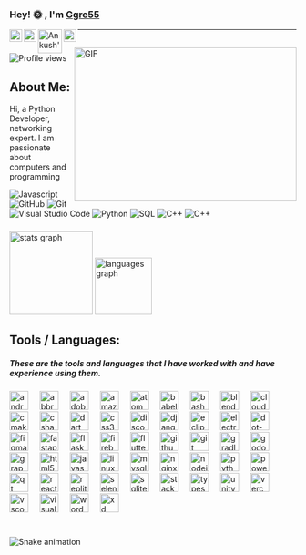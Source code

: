 ### Hey! 🌞 , I'm <a href="https://linktr.ee/Ggre55">Ggre55 </a> 

<a href="https://twitter.com/anproghub">
  <img align="left" alt="Ankush's Twitter | Twitter" width="22px" src="https://www.iconsdb.com/icons/preview/white/twitter-xxl.png" />
</a>
<a href="https://www.linkedin.com/in/ankushchauhan14">
  <img align="left" alt="Ankush's Linkedin" width="22px" src="https://www.iconsdb.com/icons/preview/white/linkedin-3-xxl.png" />
</a>
<a href="https://dsc.gg/cryptokaro">
  <img align="left" alt="Ankush's Gitlab" width="42px" src="https://user-images.githubusercontent.com/67872399/172011937-2089d709-3b96-485c-8b97-201522f8664c.png" />
</a>
  <a href="mailto:ac.ankushchauhan.2006@gmail.com">
  <img align="left" alt="Ankush's Email" width="22px" src="https://www.iconsdb.com/icons/preview/white/email-xxl.png" />
</a>

<hr />
  
  <br/>
<img align="right" alt="GIF" src="https://media.giphy.com/media/2IudUHdI075HL02Pkk/giphy.gif?raw=true" width="390" height="270" />
<img src="https://komarev.com/ghpvc/?username=Ggre55&label=Profile%20views&color=70a5fd&style=flat" alt="Profile views" />

## About Me:

Hi, a Python Developer, networking expert. I am passionate about computers and programming                                    

![Javascript](https://img.shields.io/badge/-Javascript-05122A?style=flat&logo=javascript)
![GitHub](https://img.shields.io/badge/-GitHub-05122A?style=flat&logo=github)
![Git](https://img.shields.io/badge/-Git-05122A?style=flat&logo=git)
![Visual Studio Code](https://img.shields.io/badge/-Visual%20Studio%20Code-05122A?style=flat&logo=visual-studio-code&logoColor=007ACC)
![Python](https://img.shields.io/badge/-Python-05122A?style=flat&logo=python)
![SQL](https://img.shields.io/badge/-SQL-05122A?style=flat&logo=mysql)
![C++](https://img.shields.io/badge/-C++-05122A?style=flat&logo=c%2B%2B)
![C++](https://img.shields.io/badge/-AWS-05122A?style=flat&logo=aws)

###

<div align="left">
  <img src="https://github-readme-stats.vercel.app/api?username=Ggre55&hide_title=true&hide_rank=true&show_icons=true&include_all_commits=true&count_private=true&disable_animations=false&theme=darcula&locale=en&hide_border=false" height="146" alt="stats graph"  />
  <img src="https://github-readme-stats.vercel.app/api/top-langs?username=Ggre55&locale=en&hide_title=false&layout=compact&card_width=320&langs_count=5&theme=dark&hide_border=false" height="100" alt="languages graph"  />
</div>


## Tools / Languages:

<h5 align="left">These are the tools and languages that I have worked with and have experience using them.</h5>

###

<div align="left">
  <img src="https://skillicons.dev/icons?i=androidstudio" height="33" alt="androidstudio logo"  />
  <img width="12" />
  <img src="https://skillicons.dev/icons?i=bots" height="33" alt="abbrobotstudio logo"  />
  <img width="12" />
  <img src="https://skillicons.dev/icons?i=ps" height="33" alt="adobephotoshop logo"  />
  <img width="12" />
  <img src="https://skillicons.dev/icons?i=aws" height="33" alt="amazonwebservices logo"  />
  <img width="12" />
  <img src="https://skillicons.dev/icons?i=atom" height="33" alt="atom logo"  />
  <img width="12" />
  <img src="https://skillicons.dev/icons?i=babel" height="33" alt="babel logo"  />
  <img width="12" />
  <img src="https://skillicons.dev/icons?i=bash" height="33" alt="bash logo"  />
  <img width="12" />
  <img src="https://skillicons.dev/icons?i=blender" height="33" alt="blender logo"  />
  <img width="12" />
  <img src="https://skillicons.dev/icons?i=cloudflare" height="33" alt="cloudflare logo"  />
  <img width="12" />
  <img src="https://skillicons.dev/icons?i=cmake" height="33" alt="cmake logo"  />
  <img width="12" />
  <img src="https://skillicons.dev/icons?i=cs" height="33" alt="csharp logo"  />
  <img width="12" />
  <img src="https://skillicons.dev/icons?i=dart" height="33" alt="dart logo"  />
  <img width="12" />
  <img src="https://skillicons.dev/icons?i=css" height="33" alt="css3 logo"  />
  <img width="12" />
  <img src="https://skillicons.dev/icons?i=discord" height="33" alt="discord logo"  />
  <img width="12" />
  <img src="https://skillicons.dev/icons?i=django" height="33" alt="django logo"  />
  <img width="12" />
  <img src="https://skillicons.dev/icons?i=eclipse" height="33" alt="eclipseide logo"  />
  <img width="12" />
  <img src="https://skillicons.dev/icons?i=electron" height="33" alt="electron logo"  />
  <img width="12" />
  <img src="https://skillicons.dev/icons?i=dotnet" height="33" alt="dot-net logo"  />
  <img width="12" />
  <img src="https://skillicons.dev/icons?i=figma" height="33" alt="figma logo"  />
  <img width="12" />
  <img src="https://skillicons.dev/icons?i=fastapi" height="33" alt="fastapi logo"  />
  <img width="12" />
  <img src="https://skillicons.dev/icons?i=flask" height="33" alt="flask logo"  />
  <img width="12" />
  <img src="https://skillicons.dev/icons?i=firebase" height="33" alt="firebase logo"  />
  <img width="12" />
  <img src="https://skillicons.dev/icons?i=flutter" height="33" alt="flutter logo"  />
  <img width="12" />
  <img src="https://skillicons.dev/icons?i=github" height="33" alt="github logo"  />
  <img width="12" />
  <img src="https://skillicons.dev/icons?i=git" height="33" alt="git logo"  />
  <img width="12" />
  <img src="https://skillicons.dev/icons?i=gradle" height="33" alt="gradle logo"  />
  <img width="12" />
  <img src="https://skillicons.dev/icons?i=godot" height="33" alt="godot logo"  />
  <img width="12" />
  <img src="https://skillicons.dev/icons?i=graphql" height="33" alt="graphql logo"  />
  <img width="12" />
  <img src="https://skillicons.dev/icons?i=html" height="33" alt="html5 logo"  />
  <img width="12" />
  <img src="https://skillicons.dev/icons?i=js" height="33" alt="javascript logo"  />
  <img width="12" />
  <img src="https://skillicons.dev/icons?i=linux" height="33" alt="linux logo"  />
  <img width="12" />
  <img src="https://skillicons.dev/icons?i=mysql" height="33" alt="mysql logo"  />
  <img width="12" />
  <img src="https://skillicons.dev/icons?i=nginx" height="33" alt="nginx logo"  />
  <img width="12" />
  <img src="https://skillicons.dev/icons?i=nodejs" height="33" alt="nodejs logo"  />
  <img width="12" />
  <img src="https://skillicons.dev/icons?i=py" height="33" alt="python logo"  />
  <img width="12" />
  <img src="https://skillicons.dev/icons?i=powershell" height="33" alt="powershell logo"  />
  <img width="12" />
  <img src="https://skillicons.dev/icons?i=qt" height="33" alt="qt logo"  />
  <img width="12" />
  <img src="https://skillicons.dev/icons?i=react" height="33" alt="react logo"  />
  <img width="12" />
  <img src="https://skillicons.dev/icons?i=replit" height="33" alt="replit logo"  />
  <img width="12" />
  <img src="https://skillicons.dev/icons?i=selenium" height="33" alt="selenium logo"  />
  <img width="12" />
  <img src="https://skillicons.dev/icons?i=sqlite" height="33" alt="sqlite logo"  />
  <img width="12" />
  <img src="https://skillicons.dev/icons?i=stackoverflow" height="33" alt="stackoverflow logo"  />
  <img width="12" />
  <img src="https://skillicons.dev/icons?i=ts" height="33" alt="typescript logo"  />
  <img width="12" />
  <img src="https://skillicons.dev/icons?i=unity" height="33" alt="unity logo"  />
  <img width="12" />
  <img src="https://skillicons.dev/icons?i=vercel" height="33" alt="vercel logo"  />
  <img width="12" />
  <img src="https://skillicons.dev/icons?i=vscode" height="33" alt="vscode logo"  />
  <img width="12" />
  <img src="https://skillicons.dev/icons?i=visualstudio" height="33" alt="visualstudio logo"  />
  <img width="12" />
  <img src="https://skillicons.dev/icons?i=wordpress" height="33" alt="wordpress logo"  />
  <img width="12" />
  <img src="https://skillicons.dev/icons?i=xd" height="33" alt="xd logo"  />
</div>

###


<br clear="both">

<img src="https://raw.githubusercontent.com/Ggre55/Ggre55/output/snake.svg" alt="Snake animation" />

###


